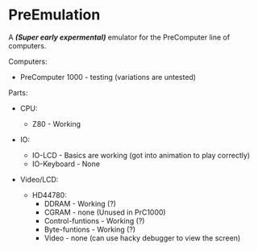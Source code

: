 # PreEmulation
A ***(Super early expermental)*** emulator for the PreComputer line of computers.


Computers:
   - PreComputer 1000 - testing (variations are untested)

Parts:
   - CPU:
  	 - Z80 - Working

   - IO:
  	 - IO-LCD - Basics are working (got into animation to play correctly)
  	 - IO-Keyboard - None

   - Video/LCD:
 	  - HD44780:
		 - DDRAM - Working (?)
		 - CGRAM - none (Unused in PrC1000)
		 - Control-funtions - Working (?)
		 - Byte-funtions - Working (?)
		 - Video - none (can use hacky debugger to view the screen)

